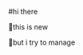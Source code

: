 #hi there

<font style="vertical-align: inherit;"><font style="vertical-align: inherit;">🤔</font></font>this is new 

<font style="vertical-align: inherit;"><font style="vertical-align: inherit;">🥳</font></font>but i try to manage 

